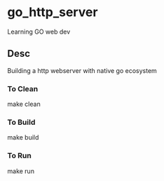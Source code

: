 # go_http_server
Learning GO web dev

## Desc
Building a http webserver with native go ecosystem

### To Clean
make clean

### To Build
make build

### To Run
make run